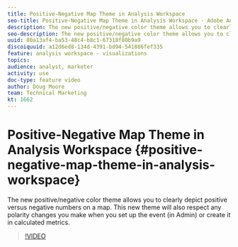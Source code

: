 ```yaml
---
title: Positive-Negative Map Theme in Analysis Workspace
seo-title: Positive-Negative Map Theme in Analysis Workspace - Adobe Analytics
description: The new positive/negative color theme allows you to clearly depict positive versus negative numbers on a map. This new theme will also respect any polarity changes you make when you set up the event (in Admin) or create it in calculated metrics.
seo-description: The new positive/negative color theme allows you to clearly depict positive versus negative numbers on a map. This new theme will also respect any polarity changes you make when you set up the event (in Admin) or create it in calculated metrics. - Adobe Analytics
uuid: 80a13af4-ba53-48c4-b8c1-67318f80b9a9
discoiquuid: a12d6ed8-134d-4391-bd94-541886fef335
feature: analysis workspace - visualizations
topics: 
audience: analyst, marketer
activity: use
doc-type: feature video
author: Doug Moore
team: Technical Marketing
kt: 1662
---
```


# Positive-Negative Map Theme in Analysis Workspace {#positive-negative-map-theme-in-analysis-workspace}

The new positive/negative color theme allows you to clearly depict positive versus negative numbers on a map. This new theme will also respect any polarity changes you make when you set up the event (in Admin) or create it in calculated metrics.

>[!VIDEO](https://video.tv.adobe.com/v/23127/?quality=12)
